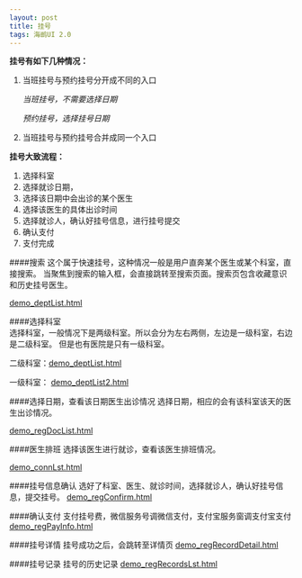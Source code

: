 ```yaml
---
layout: post
title: 挂号
tags: 海鹚UI 2.0
---
```

**挂号有如下几种情况：**

1. 当班挂号与预约挂号分开成不同的入口

   *当班挂号，不需要选择日期*
   
   *预约挂号，选择挂号日期*
   
2. 当班挂号与预约挂号合并成同一个入口
   

**挂号大致流程：**

1. 选择科室
2. 选择就诊日期，
3. 选择该日期中会出诊的某个医生
4. 选择该医生的具体出诊时间
5. 选择就诊人，确认好挂号信息，进行挂号提交
6. 确认支付
7. 支付完成

####搜索
这个属于快速挂号，这种情况一般是用户直奔某个医生或某个科室，直接搜索。
当聚焦到搜索的输入框，会直接跳转至搜索页面。搜索页包含收藏意识和历史挂号医生。

[demo_deptList.html](http://uat.gzhc365.com/html/module/guahao/html/deptList.html)


####选择科室	
选择科室，一般情况下是两级科室。所以会分为左右两侧，左边是一级科室，右边是二级科室。
但是也有医院是只有一级科室。

二级科室：[demo_deptList.html](http://uat.gzhc365.com/html/module/guahao/html/deptList.html)

一级科室：
[demo_deptList2.html](http://uat.gzhc365.com/html/module/guahao/html/deptList2.html)




####选择日期，查看该日期医生出诊情况
选择日期，相应的会有该科室该天的医生出诊情况。

[demo_regDocList.html](http://uat.gzhc365.com/html/module/guahao/html/regDocList.html)

####医生排班
选择该医生进行就诊，查看该医生排班情况。

[demo_connLst.html](http://uat.gzhc365.com/html/module/guahao/html/docSchedule.html)

####挂号信息确认
选好了科室、医生、就诊时间，选择就诊人，确认好挂号信息，提交挂号。
[demo_regConfirm.html](http://uat.gzhc365.com/html/module/guahao/html/regConfirm.html)

####确认支付
支付挂号费，微信服务号调微信支付，支付宝服务窗调支付宝支付
[demo_regPayInfo.html](http://uat.gzhc365.com/html/module/guahao/html/regPayInfo.html)

####挂号详情
挂号成功之后，会跳转至详情页
[demo_regRecordDetail.html](http://uat.gzhc365.com/html/module/guahao/html/regRecordDetail.html)

####挂号记录
挂号的历史记录
[demo_regRecordsLst.html](http://uat.gzhc365.com/html/module/guahao/html/regRecordsLst.html)













